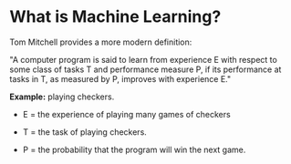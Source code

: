 # What is Machine Learning?

Tom Mitchell provides a more modern definition: 

"A computer program is said to learn from experience E with respect to some class of tasks T and performance measure P, if its performance at tasks in T, as measured by P, improves with experience E."

**Example:** playing checkers.

* E = the experience of playing many games of checkers

* T = the task of playing checkers.

* P = the probability that the program will win the next game.
